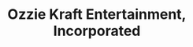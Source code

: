 ---
title: "Ozzie Kraft Entertainment, Incorporated"
url: /las-vegas/ozzie-kraft-entertainment-incorporated/
shop: swimming pool
---
